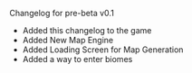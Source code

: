 
Changelog for pre-beta v0.1
+ Added this changelog to the game
+ Added New Map Engine
+ Added Loading Screen for Map Generation
+ Added a way to enter biomes
